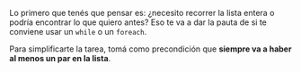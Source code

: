 Lo primero que tenés que pensar es: ¿necesito recorrer la lista entera o podría encontrar lo que quiero antes? Eso te va a dar la pauta de si te conviene usar un `while` o un `foreach`.

Para simplificarte la tarea, tomá como precondición que **siempre va a haber al menos un par en la lista**.